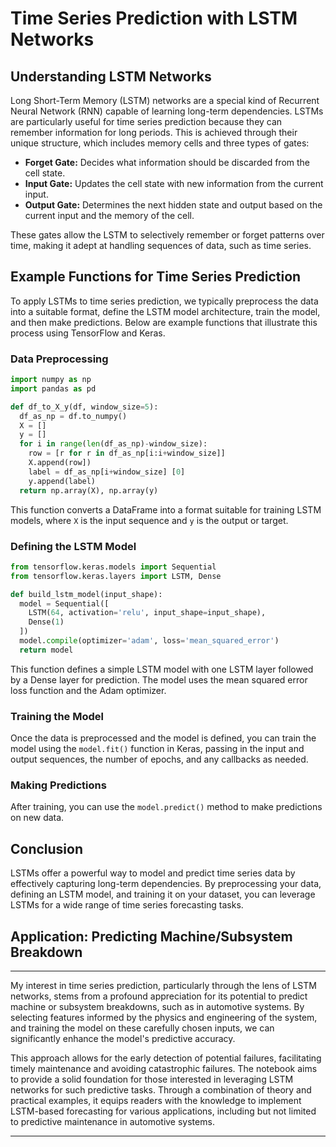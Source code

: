 # Time Series Prediction with LSTM Networks

## Understanding LSTM Networks

Long Short-Term Memory (LSTM) networks are a special kind of Recurrent Neural Network (RNN) capable of learning long-term dependencies. LSTMs are particularly useful for time series prediction because they can remember information for long periods. This is achieved through their unique structure, which includes memory cells and three types of gates:

- **Forget Gate:** Decides what information should be discarded from the cell state.
- **Input Gate:** Updates the cell state with new information from the current input.
- **Output Gate:** Determines the next hidden state and output based on the current input and the memory of the cell.

These gates allow the LSTM to selectively remember or forget patterns over time, making it adept at handling sequences of data, such as time series.

## Example Functions for Time Series Prediction

To apply LSTMs to time series prediction, we typically preprocess the data into a suitable format, define the LSTM model architecture, train the model, and then make predictions. Below are example functions that illustrate this process using TensorFlow and Keras.

### Data Preprocessing

```python
import numpy as np
import pandas as pd

def df_to_X_y(df, window_size=5):
  df_as_np = df.to_numpy()
  X = []
  y = []
  for i in range(len(df_as_np)-window_size):
    row = [r for r in df_as_np[i:i+window_size]]
    X.append(row])
    label = df_as_np[i+window_size] [0]
    y.append(label)
  return np.array(X), np.array(y)
```

This function converts a DataFrame into a format suitable for training LSTM models, where `X` is the input sequence and `y` is the output or target.

### Defining the LSTM Model

```python
from tensorflow.keras.models import Sequential
from tensorflow.keras.layers import LSTM, Dense

def build_lstm_model(input_shape):
  model = Sequential([
    LSTM(64, activation='relu', input_shape=input_shape),
    Dense(1)
  ])
  model.compile(optimizer='adam', loss='mean_squared_error')
  return model
```

This function defines a simple LSTM model with one LSTM layer followed by a Dense layer for prediction. The model uses the mean squared error loss function and the Adam optimizer.

### Training the Model

Once the data is preprocessed and the model is defined, you can train the model using the `model.fit()` function in Keras, passing in the input and output sequences, the number of epochs, and any callbacks as needed.

### Making Predictions

After training, you can use the `model.predict()` method to make predictions on new data.

## Conclusion

LSTMs offer a powerful way to model and predict time series data by effectively capturing long-term dependencies. By preprocessing your data, defining an LSTM model, and training it on your dataset, you can leverage LSTMs for a wide range of time series forecasting tasks.
## Application: Predicting Machine/Subsystem Breakdown
---
My interest in time series prediction, particularly through the lens of LSTM networks, stems from a profound appreciation for its potential to predict machine or subsystem breakdowns, such as in automotive systems. 
By selecting features informed by the physics and engineering of the system, and training the model on these carefully chosen inputs, we can significantly enhance the model's predictive accuracy. 

This approach allows for the early detection of potential failures, facilitating timely maintenance and avoiding catastrophic failures.
The notebook aims to provide a solid foundation for those interested in leveraging LSTM networks for such predictive tasks. Through a combination of theory and practical examples, it equips readers with the knowledge 
to implement LSTM-based forecasting for various applications, including but not limited to predictive maintenance in automotive systems.

---


